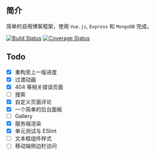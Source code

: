 
## 简介
简单的自用博客框架，使用 `Vue.js`, `Express` 和 `MongoDB` 完成。

[![Build Status](https://travis-ci.org/ntzyz/new-blog.svg?branch=master)](https://travis-ci.org/ntzyz/new-blog)
[![Coverage Status](https://coveralls.io/repos/github/ntzyz/new-blog/badge.svg?branch=master)](https://coveralls.io/github/ntzyz/new-blog?branch=master)

## Todo
 - [X] 重构至上一版进度
 - [X] 过渡动画
 - [X] 404 等相关错误页面
 - [ ] 搜索
 - [X] 自定义页面评论
 - [X] 一个简单的后台面板
 - [ ] Gallery
 - [X] 服务端渲染
 - [X] 单元测试与 ESlint
 - [ ] 文本框组件样式
 - [ ] 移动端侧边栏访问
